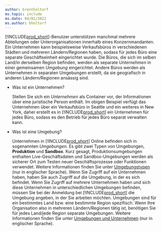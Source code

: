 ```yaml
---
author: brentholtorf
ms.topic: include
ms.date: 04/01/2022
ms.author: bholtorf
---
```

[!INCLUDE[prod_short](prod_short.md)]-Benutzer unterstützen manchmal mehrere Abteilungen oder Unterorganisationen innerhalb eines Konzernmandanten. Ein Unternehmen kann beispielsweise Verkaufsbüros in verschiedenen Städten und mehreren Ländern/Regionen haben, sodass für jedes Büro eine separate Geschäftseinheit eingerichtet wurde. Die Büros, die sich im selben Land/in derselben Region befinden, werden als separate *Unternehmen* in einer gemeinsamen *Umgebung* eingerichtet. Andere Büros werden als Unternehmen in separaten Umgebungen erstellt, da sie geografisch in anderen Ländern/Regionen ansässig sind.

- Was ist ein Unternehmen?

  Stellen Sie sich ein *Unternehmen* als Container vor, der Informationen über eine juristische Person enthält. Im obigen Beispiel verfügt das Unternehmen über ein Verkaufsbüro in Seattle und ein weiteres in New York, daher erstellt es in [!INCLUDE[prod_short](prod_short.md)] ein Unternehmen für jedes Büro, sodass es den Betrieb für jedes Büro separat verwalten kann.

- Was ist eine Umgebung?

  Unternehmen in [!INCLUDE[prod_short](prod_short.md)] Online befinden sich in sogenannten *Umgebungen*. Es gibt zwei Typen von Umgebungen, **Produktion** und **Sandbox**. Kurz gesagt, Produktionsumgebungen enthalten Live-Geschäftsdaten und Sandbox-Umgebungen werden als sicherer Ort zum Testen neuer Geschäftsprozesse oder Funktionen verwendet. Weitere Informationen finden Sie unter [Umgebungstypen](/dynamics365/business-central/dev-itpro/administration/tenant-admin-center-environments#types-of-environments) (nur in englischer Sprache). Wenn Sie Zugriff auf ein Unternehmen haben, haben Sie auch Zugriff auf die Umgebung, in der es sich befindet. Wenn Sie Zugriff auf mehrere Unternehmen haben und sich diese Unternehmen in unterschiedlichen Umgebungen befinden, müssen Sie bei der Anmeldung bei [!INCLUDE[prod_short](prod_short.md)] die Umgebung angeben, in der Sie arbeiten möchten. Umgebungen sind für ein bestimmtes Land bzw. eine bestimmte Region spezifisch. Wenn Ihre Organisation also in mehreren Ländern/Regionen tätig ist, benötigen Sie für jedes Land/jede Region separate Umgebungen. Weitere Informationen finden Sie unter [Umgebungen und Unternehmen](/dynamics365/business-central/dev-itpro/administration/tenant-environment-topology#environments-and-companies) (nur in englischer Sprache).

